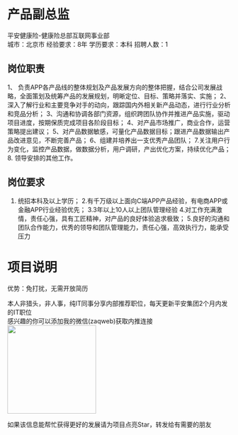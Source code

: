 # 产品副总监
平安健康险-健康险总部互联网事业部  
城市：北京市 经验要求：8年 学历要求：本科  招聘人数：1

## 岗位职责
1、 负责APP各产品线的整体规划及产品发展方向的整体把握，结合公司发展战略，全面策划及统筹产品的发展规划，明晰定位、目标、策略并落实、实施； 
   2、深入了解行业和主要竞争对手的动向，跟踪国内外相关新产品动态，进行行业分析和竞品分析；
   3、沟通和协调各部门资源，组织跨团队协作并推进产品实施，驱动项目进度，按期保质完成项目各阶段目标；
   4、对产品市场推广，商业合作，运营策略提出建议； 
   5、对产品数据敏感，可量化产品数据目标；跟进产品数据输出产品改进意见，不断完善产品； 
   6、组建并培养出一支优秀产品团队；
   7.关注用户行为变化，监控产品数据，做数据分析，用户调研，产出优化方案，持续优化产品；
   8. 领导安排的其他工作。

## 岗位要求
1. 统招本科及以上学历；
   2.有千万级以上面向C端APP产品经验，有电商APP或金融APP行业经验优先；
   3.3年以上10人以上团队管理经验
   4.对工作充满激情，责任心强，具有工匠精神，对产品的良好体验追求极致； 5.良好的沟通和团队合作能力，优秀的领导和团队管理能力，责任心强，高效执行力，能承受压力

# 项目说明

优势：免打扰，无需开放简历

本人非猎头，非人事，纯IT同事分享内部推荐职位，每天更新平安集团2个月内发的IT职位  
感兴趣的你可以添加我的微信(zaqweb)获取内推连接  
<img src="https://github.com/zaqweb/PA-IT-JOBS/blob/master/WechatICode.jpeg"  height="200" width="200">

如果该信息能帮忙获得更好的发展请为项目点亮Star，转发给有需要的朋友





